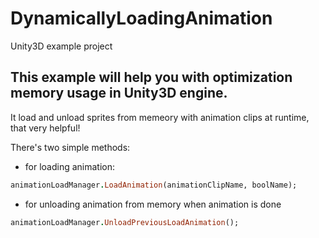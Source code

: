 # DynamicallyLoadingAnimation
 Unity3D example project

## This example will help you with optimization memory usage in Unity3D engine.
It load and unload sprites from memeory with animation clips at runtime, that very helpful!

There's two simple methods:

- for loading animation:
``` ruby
animationLoadManager.LoadAnimation(animationClipName, boolName);
```
	
- for unloading animation from memory when animation is done
	
```ruby
animationLoadManager.UnloadPreviousLoadAnimation();
```

	
